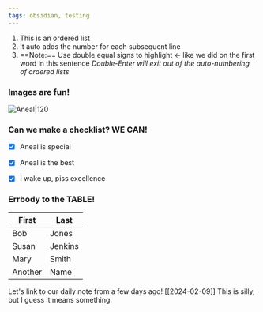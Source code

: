 ```yaml
---
tags: obsidian, testing
---
```



1. This is an ordered list
2. It auto adds the number for each subsequent line
3. ==Note:== Use double equal signs to highlight <- like we did on the first word in this sentence
*Double-Enter will exit out of the auto-numbering of ordered lists*

### Images are fun!
![Aneal|120](https://anealkhimani.com/assets/img/avatar2.jpg)

### Can we make a checklist?  WE CAN!
- [x] Aneal is special
- [x] Aneal is the best
- [x] I wake up, piss excellence


### Errbody to the TABLE!
| **First** | **Last** |
| ---- | ---- |
| Bob | Jones |
| Susan | Jenkins |
| Mary | Smith |
| Another | Name |




Let's link to our daily note from a few days ago! [[2024-02-09]]
This is silly, but I guess it means something.

